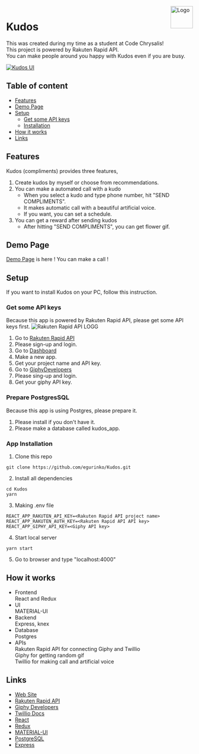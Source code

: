 <a href="https://kudos-love.herokuapp.com/">
    <img src="https://user-images.githubusercontent.com/23233648/48875001-a7c43380-ee39-11e8-9d55-bf8494bba4ed.png" alt="Logo" title="Kudos" align="right" height="60" />
</a>

# Kudos

This was created during my time as a student at Code Chrysalis!<br>
This project is powered by Rakuten Rapid API.<br>
You can make people around you happy with Kudos even if you are busy.

[![Kudos UI](https://user-images.githubusercontent.com/23233648/48925664-a6fad280-ef09-11e8-8b6a-9ce8e6777faa.png)](https://kudos-love.herokuapp.com/)

## Table of content

- [Features](#Features)
- [Demo Page](#Demo-Page)
- [Setup](#Setup)
  - [Get some API keys](#Get-some-API-keys)
  - [Installation](#Installation)
- [How it works](#How-it-works)
- [Links](#links)

## Features

Kudos (compliments) provides three features,

1. Create kudos by myself or choose from recommendations.
2. You can make a automated call with a kudo
   - When you select a kudo and type phone number, hit "SEND COMPLIMENTS".
   - It makes automatic call with a beautiful artificial voice.
   - If you want, you can set a schedule.
3. You can get a reward after sending kudos
   - After hitting "SEND COMPLIMENTS", you can get flower gif.

## Demo Page

[Demo Page](https://kudos-love.herokuapp.com/) is here ! You can make a call !

## Setup

If you want to install Kudos on your PC, follow this instruction.

### Get some API keys

Because this app is powered by Rakuten Rapid API, please get some API keys first.
![Rakuten Rapid API LOGG](https://user-images.githubusercontent.com/23233648/48876649-80be2f80-ee42-11e8-989e-ae7165cbf63d.png)

1. Go to [Rakuten Rapid API](https://english.api.rakuten.net/)
2. Please sign-up and login.
3. Go to [Dashboard](https://dashboard.rapidapi.com/login)
4. Make a new app.
5. Get your project name and API key.
6. Go to [GiphyDevelopers](https://developers.giphy.com/)
7. Please sing-up and login.
8. Get your giphy API key.

### Prepare PostgresSQL

Because this app is using Postgres, please prepare it.

1. Please install if you don't have it.
2. Please make a database called kudos_app.

### App Installation

1. Clone this repo

```
git clone https://github.com/egurinko/Kudos.git
```

2. Install all dependencies

```
cd Kudos
yarn
```

3. Making .env file

```
REACT_APP_RAKUTEN_API_KEY=<Rakuten Rapid API project name>
REACT_APP_RAKUTEN_AUTH_KEY=<Rakuten Rapid API API key>
REACT_APP_GIPHY_API_KEY=<Giphy API key>
```

4. Start local server

```
yarn start
```

5. Go to browser and type "localhost:4000"

## How it works

- Frontend<br>
  React and Redux
- UI<br>
  MATERIAL-UI
- Backend<br>
  Express, knex
- Database<br>
  Postgres
- APIs<br>Rakuten Rapid API for connecting Giphy and Twillio<br>Giphy for getting random gif<br>Twillio for making call and artificial voice

## Links

- [Web Site](https://kudos-love.herokuapp.com/)
- [Rakuten Rapid API](https://english.api.rakuten.net/)
- [Giphy Developers](https://developers.giphy.com/)
- [Twillio Docs](https://jp.twilio.com/docs/)
- [React](https://reactjs.org/)
- [Redux](https://redux.js.org/)
- [MATERIAL-UI](https://material-ui.com/)
- [PostgreSQL](https://www.postgresql.org/)
- [Express](http://expressjs.com/)
